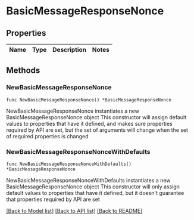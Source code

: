 # BasicMessageResponseNonce

## Properties

Name | Type | Description | Notes
------------ | ------------- | ------------- | -------------

## Methods

### NewBasicMessageResponseNonce

`func NewBasicMessageResponseNonce() *BasicMessageResponseNonce`

NewBasicMessageResponseNonce instantiates a new BasicMessageResponseNonce object
This constructor will assign default values to properties that have it defined,
and makes sure properties required by API are set, but the set of arguments
will change when the set of required properties is changed

### NewBasicMessageResponseNonceWithDefaults

`func NewBasicMessageResponseNonceWithDefaults() *BasicMessageResponseNonce`

NewBasicMessageResponseNonceWithDefaults instantiates a new BasicMessageResponseNonce object
This constructor will only assign default values to properties that have it defined,
but it doesn't guarantee that properties required by API are set


[[Back to Model list]](../README.md#documentation-for-models) [[Back to API list]](../README.md#documentation-for-api-endpoints) [[Back to README]](../README.md)


